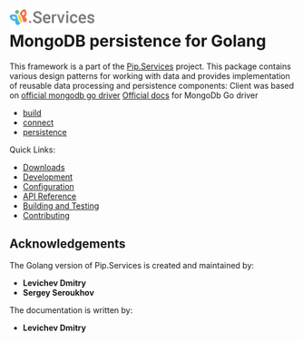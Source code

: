 # <img src="https://github.com/pip-services/pip-services/raw/master/design/Logo.png" alt="Pip.Services Logo" style="max-width:30%"> <br/> MongoDB persistence for Golang

This framework is a part of the [Pip.Services](https://github.com/pip-services/pip-services) project.
This package contains various design patterns for working with data and provides implementation of 
reusable data processing and persistence components:
Client was based on [official mongodb go driver](https://github.com/mongodb/mongo-go-driver)
[Official docs](https://docs.mongodb.com/ecosystem/drivers/go/) for MongoDb Go driver

- [build](https://godoc.org/github.com/pip-services3-go/pip-services3-mongodb-go/build)
- [connect](https://godoc.org/github.com/pip-services3-go/pip-services3-mongodb-go/connect)
- [persistence](https://godoc.org/github.com/pip-services3-go/pip-services3-mongodb-go/persistence)

Quick Links:

* [Downloads](https://github.com/pip-services3-go/pip-services3-mongodb-go/blob/master/docs/Downloads.md)
* [Development](https://github.com/pip-services3-go/pip-services3-mongodb-go/blob/master/docs/Development.md)
* [Configuration](https://github.com/pip-services3-go/pip-services3-mongodb-go/blob/master/docs/Configuration.md)
* [API Reference](https://godoc.org/github.com/pip-services3-go/pip-services3-mongodb-go/)
* [Building and Testing](https://github.com/pip-services3-go/pip-services3-mongodb-go/blob/master/docs/Development.md)
* [Contributing](https://github.com/pip-services3-go/pip-services3-mongodb-go/blob/master/docs/Development.md#contrib)

## Acknowledgements

The Golang version of Pip.Services is created and maintained by:
- **Levichev Dmitry**
- **Sergey Seroukhov**

The documentation is written by:
- **Levichev Dmitry**